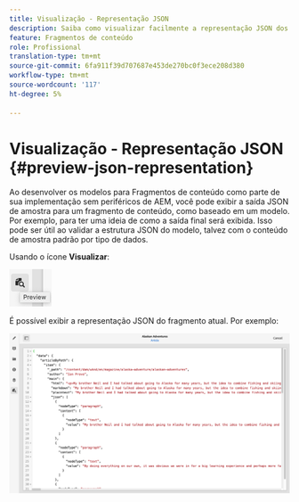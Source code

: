 ```yaml
---
title: Visualização - Representação JSON
description: Saiba como visualizar facilmente a representação JSON dos Fragmentos de conteúdo ao implementar sua solução sem periféricos AEM.
feature: Fragmentos de conteúdo
role: Profissional
translation-type: tm+mt
source-git-commit: 6fa911f39d707687e453de270bc0f3ece208d380
workflow-type: tm+mt
source-wordcount: '117'
ht-degree: 5%

---
```



# Visualização - Representação JSON {#preview-json-representation}

Ao desenvolver os modelos para Fragmentos de conteúdo como parte de sua implementação sem periféricos de AEM, você pode exibir a saída JSON de amostra para um fragmento de conteúdo, como baseado em um modelo. Por exemplo, para ter uma ideia de como a saída final será exibida. Isso pode ser útil ao validar a estrutura JSON do modelo, talvez com o conteúdo de amostra padrão por tipo de dados.

Usando o ícone **Visualizar**:

![Editor de fragmento de conteúdo - guia Visualização](assets/cfm-preview-01.png)

É possível exibir a representação JSON do fragmento atual. Por exemplo:

![Editor de fragmento do conteúdo - Visualização de um fragmento](assets/cfm-preview-02.png)
